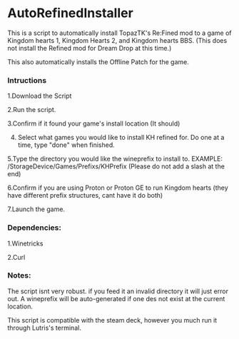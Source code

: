 # AutoRefinedInstaller

This is a script to automatically install TopazTK's Re:Fined mod to a game of Kingdom hearts 1, Kingdom Hearts 2, and Kingdom hearts BBS. (This does not install the Refined mod for Dream Drop at this time.)

This also automatically installs the Offline Patch for the game. 

### Intructions
 
 1.Download the Script
 
 2.Run the script.
 
 3.Confirm if it found your game's install location (It should)
 
 4. Select what games you would like to install KH refined for. Do one at a time, type "done" when finished.
 
 5.Type the directory you would like the wineprefix to install to. EXAMPLE: /StorageDevice/Games/Prefixs/KHPrefix (Please do not add a slash at the end)
 
 6.Confirm if you are using Proton or Proton GE to run Kingdom hearts (they have different prefix structures, cant have it do both)
 
 7.Launch the game.
 
 
 
 
### Dependencies:
  
  1.Winetricks
  
  2.Curl
  
  
  
### Notes:

  The script isnt very robust. if you feed it an invalid directory it will just error out. A wineprefix will be auto-generated if one des not exist at the current location. 

This script is compatible with the steam deck, however you much run it through Lutris's terminal.

